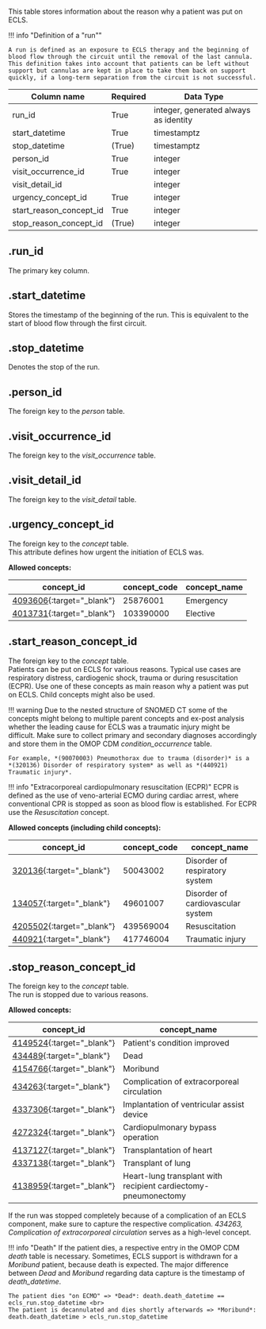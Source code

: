 This table stores information about the reason why a patient was put on
ECLS.

!!! info "Definition of a "run""

    A run is defined as an exposure to ECLS therapy and the beginning of
    blood flow through the circuit until the removal of the last cannula.
    This definition takes into account that patients can be left without
    support but cannulas are kept in place to take them back on support
    quickly, if a long-term separation from the circuit is not successful.

| Column name             | Required | Data Type                             |
| ----------------------- | -------- | ------------------------------------- |
| run_id                  | True     | integer, generated always as identity |
| start_datetime          | True     | timestamptz                           |
| stop_datetime           | (True)   | timestamptz                           |
| person_id               | True     | integer                               |
| visit_occurrence_id     | True     | integer                               |
| visit_detail_id         |          | integer                               |
| urgency_concept_id      | True     | integer                               |
| start_reason_concept_id | True     | integer                               |
| stop_reason_concept_id  | (True)   | integer                               |

## .run_id
The primary key column.

## .start_datetime
Stores the timestamp of the beginning of the run. This is equivalent
to the start of blood flow through the first circuit.

## .stop_datetime
Denotes the stop of the run.

## .person_id
The foreign key to the *person* table.

## .visit_occurrence_id
The foreign key to the *visit_occurrence* table.

## .visit_detail_id
The foreign key to the *visit_detail* table.

## .urgency_concept_id
The foreign key to the *concept* table. <br>
This attribute defines how urgent the initiation of ECLS was.

**Allowed concepts:**

|concept_id                                                                      |concept_code    |concept_name      |
|--------------------------------------------------------------------------------|----------------|------------------|
|[4093606](https://athena.ohdsi.org/search-terms/terms/4093606){:target="_blank"}|25876001        |Emergency         |
|[4013731](https://athena.ohdsi.org/search-terms/terms/4013731){:target="_blank"}|103390000       |Elective          |

## .start_reason_concept_id
The foreign key to the *concept* table. <br>
Patients can be put on ECLS for various reasons. Typical use cases are
respiratory distress, cardiogenic shock, trauma or during resuscitation
(ECPR). Use one of these concepts as main reason why a patient
was put on ECLS. Child concepts might also be used.

!!! warning
    Due to the nested structure of SNOMED CT some of the concepts might
    belong to multiple parent concepts and ex-post analysis whether the
    leading cause for ECLS was a traumatic injury might be difficult. Make
    sure to collect primary and secondary diagnoses accordingly and store them
    in the OMOP CDM *condition_occurrence* table.

    For example, *(90070003) Pneumothorax due to trauma (disorder)* is a
    *(320136) Disorder of respiratory system* as well as *(440921) Traumatic injury*.

!!! info "Extracorporeal cardiopulmonary resuscitation (ECPR)"
    ECPR is defined as the use of veno-arterial ECMO during cardiac arrest,
    where conventional CPR is stopped as soon as blood flow is established.
    For ECPR use the *Resuscitation* concept.

**Allowed concepts (including child concepts):**

| concept_id                                                                        | concept_code | concept_name                      |
|-----------------------------------------------------------------------------------|--------------|-----------------------------------|
| [320136](https://athena.ohdsi.org/search-terms/terms/320136/){:target="_blank"}   | 50043002     | Disorder of respiratory system    |
| [134057](https://athena.ohdsi.org/search-terms/terms/134057/){:target="_blank"}   | 49601007     | Disorder of cardiovascular system |
| [4205502](https://athena.ohdsi.org/search-terms/terms/4205502/){:target="_blank"} | 439569004    | Resuscitation                     |
| [440921](https://athena.ohdsi.org/search-terms/terms/440921/){:target="_blank"}   | 417746004    | Traumatic injury                  |


## .stop_reason_concept_id
The foreign key to the *concept* table. <br>
The run is stopped due to various reasons.

**Allowed concepts:**

| concept_id                                                                        | concept_name                                                   |
|-----------------------------------------------------------------------------------|----------------------------------------------------------------|
| [4149524](https://athena.ohdsi.org/search-terms/terms/4149524/){:target="_blank"} | Patient's condition improved                                   |
| [434489](https://athena.ohdsi.org/search-terms/terms/434489/){:target="_blank"}   | Dead                                                           |
| [4154766](https://athena.ohdsi.org/search-terms/terms/4154766/){:target="_blank"} | Moribund                                                       |
| [434263](https://athena.ohdsi.org/search-terms/terms/434263/){:target="_blank"}   | Complication of extracorporeal circulation                     |
| [4337306](https://athena.ohdsi.org/search-terms/terms/4337306/){:target="_blank"} | Implantation of ventricular assist device                      |
| [4272324](https://athena.ohdsi.org/search-terms/terms/4272324/){:target="_blank"} | Cardiopulmonary bypass operation                               |
| [4137127](https://athena.ohdsi.org/search-terms/terms/4137127/){:target="_blank"} | Transplantation of heart                                       |
| [4337138](https://athena.ohdsi.org/search-terms/terms/4337138/){:target="_blank"} | Transplant of lung                                             |
| [4138959](https://athena.ohdsi.org/search-terms/terms/4138959/){:target="_blank"} | Heart-lung transplant with recipient cardiectomy-pneumonectomy |

If the run was stopped completely because of a complication of an ECLS component, make sure to capture the respective complication. *434263, Complication of extracorporeal circulation* serves as a high-level concept.


!!! info "Death"
    If the patient dies, a respective entry in the OMOP CDM *death* table
    is necessary. Sometimes, ECLS support is withdrawn for a *Moribund* patient,
    because death is expected. The major difference between *Dead* and
    *Moribund* regarding data capture is the timestamp of *death_datetime*.

    The patient dies "on ECMO" => *Dead*: death.death_datetime == ecls_run.stop_datetime <br>
    The patient is decannulated and dies shortly afterwards => *Moribund*: death.death_datetime > ecls_run.stop_datetime
